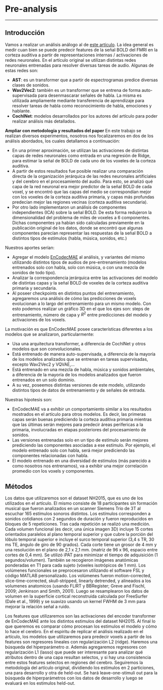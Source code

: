 # Pre-analysis
--------------

## Introducción
Vamos a realizar un análisis análogo al de [este artículo](https://journals.plos.org/plosbiology/article?id=10.1371/journal.pbio.3002366#sec021).
La idea general es medir cuan bien se puede predecir features de la señal BOLD del FMRI en la corteza auditiva a partir de representaciones internas / activaciones de redes neuronales.
En el artículo original se utilizan distintas redes neuronales entrenadas para resolver diversas tareas de audio. Algunas de estas redes son:
- **AST**: es un transformer que a partir de espectrogramas predice diversas clases de sonidos.
- **Wav2Vec2**: también es un transformer que se entrena de forma auto-supervisada para desenmascarar señales de habla. La misma es utilizada ampliamente mediante transferencia de aprendizaje para resolver tareas de habla como reconocimiento de habla, emociones y hablante.
- **CochlNet**: modelos desarrollados por los autores del artículo para poder realizar análisis más detallados.

**Ampliar con metodologia y resultados del paper**
En este trabajo se realizan diversos experimentos, nosotros nos focalizaremos en dos de los análisis abordados, los cuales detallamos a continuación: 
- En una primer aproximación, se utilizan las activaciones de distintas capas de redes neuronales como entrada en una regresión de Ridge, para estimar la señal de BOLD de cada uno de los voxeles de la corteza auditiva.
- A partir de estos resultados fue posible realizar una comparación directa de la organización jerárquica de las redes neuronales artificiales y del cerebro en el procesamiento del audio. Para esto, se analizó qué capa de la red neuronal era mejor predictor de la señal BOLD de cada voxel, y se encontró que las capas del medio se correspondían mejor con los voxeles de la corteza auditiva primaria, y capas más profundas predecían mejor las regiones vecinas (corteza auditiva secundaria).
- Por otro lado implementaron un análisis de componentes independientes (ICA) sobre la señal BOLD. De esta forma redujeron la dimensionalidad del problema de miles de voxeles a 6 componentes. Dichas componentes ya habían sido calculadas previamente en la publicación original de los datos, donde se encontró que algunas componentes parecían representar las respuestas de la señal BOLD a distintos tipos de estímulos (habla, música, sonidos, etc.)

Nuestros aportes serían:
- Agregar el modelo [EnCodecMAE](https://arxiv.org/abs/2309.07391) al análisis, y variantes del mismo utilizando distintos tipos de audios de pre-entrenamiento (modelos entrenados solo con habla, solo con música, o con una mezcla de sonidos de todo tipo).
- Analizar la correspondencia jerárquica entre las activaciones del modelo de distintas capas y la señal BOLD de voxeles de la corteza auditiva primaria y secundaria.
- Al poseer checkpoints en distintos puntos del entrenamiento, agregaremos una análisis de cómo las predicciones de voxels evolucionan a lo largo del entrenamiento para un mismo modelo. Con esto podemos realizar un gráfico 3D en el que los ejes son: steps de entrenamiento, número de capa y $R^2$ entre predicciones del modelo y activaciones de los voxels.

La motivación es que EnCodecMAE posee características diferentes a los modelos que se analizaron, particularmente:
- Usa una arquitectura transformer, a diferencia de CochlNet y otros modelos que son convolucionales.
- Está entrenado de manera auto-supervisada, a diferencia de la mayoría de los modelos analizados que se entrenan en tareas supervisadas, excepto Wav2Vec2 y VQVAE,...
- Está entrenado en una mezcla de habla, música y sonidos ambientales, a diferencia de la mayoría de los modelos analizados que fueron entrenados en un solo dominio.
- A su vez, poseemos distintas versiones de este modelo, utilizando distintos tipos de datos de entrenamiento y de señales de entrada.

Nuestras hipotesis son:
- EnCodecMAE va a exhibir un comportamiento similar a los resultados mostrados en el artículo para otros modelos. Es decir, las primeras capas serán buenas prediciendo la corteza auditiva primaria mientras que las últimas serán mejores para predecir áreas perifericas a la primaria, involucradas en etapas posteriores del procesamiento de sonidos.
- Las versiones entrenadas solo en un tipo de estímulo serán mejores prediciendo las componentes asociadas a ese estímulo. Por ejemplo, el modelo entrenado solo con habla, será mejor prediciendo las componentes relacionadas con habla.
- El modelo entrenado en una diversidad de estimulos (más parecido a como nosotros nos entrenamos), va a exhibir una mejor correlación promedio con los voxels y componentes.

## Métodos

Los datos que utilizaremos son el dataset NH2015, que es uno de los utilizados en el artículo. El mismo consiste de 18 participantes sin formación musical que fueron analizados en un scanner Siemens Trio de 3T al escuchar 165 estímulos sonoros distintos. Los estímulos corresponden a sonidos cotidianos con 2 segundos de duración y fueron reproducidos en bloques de 5 repeticiones. Tras cada repetición se realizó una medición. Cada volumen funcional (es decir, una única imagen 3D) incluye 15 cortes orientados paralelos al plano temporal superior y que cubre la porción del lóbulo temporal superior e incluye el surco temporal superior (3,4 s TR, 30 ms TE, ángulo de giro de 90 grados). Cada corte tiene un grosor de 4 mm y una resolución en el plano de 2,1 x 2,1 mm. (matriz de 96 x 96, espacio entre cortes de 0,4 mm). Se utilizó iPAT para minimizar el tiempo de adquisición (1 segundos/volumen). También se recogieron imágenes anatómicas ponderadas en T1 para cada sujeto (vóxeles isotrópicos de 1 mm).
Los volúmenes funcionales se preprocesaron utilizando el software FSL y código MATLAB personalizado. Los volúmenes fueron motion-corrected, slice-time-corrected, skull-stripped, linearly detrended, y alineados a los volumenes anatomicos (usando FLIRT y BBRegister; Greve and
Fischl, 2009; Jenkinson and Smith, 2001). Luego se resamplearon los datos de volumen en la superficie cortical reconstruida calculada por FreeSurfer (Dale et al., 1999) y se suavizo usando un kernel FWHM de 3 mm para mejorar la relación señal a ruido.


Los features que utilizaremos son las activaciones del encoder transformer de EnCodecMAE ante los distintos estimulos del dataset NH2015. Al final lo que queremos es comparar cómo procesan los estimulos el modelo y cómo lo hace el cerebro.
En el espiritu de replicar el análisis realizado en el artículo, los modelos que utilizaremos para predecir voxels a partir de los features son regresores lineales con regularización L2 (ridge). Haremos una búsqueda del hiperparámetro $\alpha$. Además agregaremos regresores con regularización L1 (lasso) que puede ser interesante para analizar qué atributos dentro de una capa resultan selectos, y si hay una consistencia entre estos features selectos en regiones del cerebro.
Seguiremos la metodología del artículo original, dividiendo los estimulos en 2 particiones, una para desarrollo y otra de held-out. Se hará leave-one-stimuli out para la búsqueda de hiperparámetros con los datos de desarrollo y luego se evaluará en los estimulos held-out.
